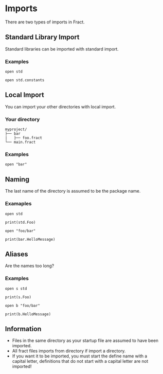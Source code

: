 # Imports

There are two types of imports in Fract.

## Standard Library Import
Standard libraries can be imported with standard import. <br>

### Examples
```
open std
```
```
open std.constants
```

## Local Import
You can import your other directories with local import. <br>

### Your directory
```
myproject/
├── bar
|   ├── foo.fract
└── main.fract
```
### Examples
```
open "bar"
```

## Naming
The last name of the directory is assumed to be the package name.

### Examaples
```
open std

print(std.Foo)
```
```
open "foo/bar"

print(bar.HelloMessage)
```

## Aliases
Are the names too long?

### Examples
```
open s std

print(s.Foo)
```
```
open b "foo/bar"

print(b.HelloMessage)
```

## Information
+ Files in the same directory as your startup file are assumed to have been imported.
+ All fract files imports from directory if import a directory.
+ If you want it to be imported, you must start the define name with a capital letter, definitions that do not start with a capital letter are not imported!
